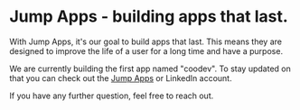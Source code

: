 # Jump Apps - building apps that last.

With Jump Apps, it's our goal to build apps that last. This means they are designed to improve the life of a user for a long time and have a purpose.

We are currently building the first app named "coodev". To stay updated on that you can check out the [Jump Apps](https://www.linkedin.com/company/jump-apps/) or LinkedIn account.

If you have any further question, feel free to reach out.
